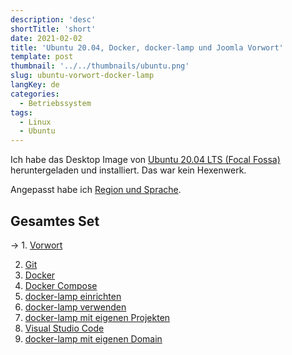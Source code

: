 ```yaml
---
description: 'desc'
shortTitle: 'short'
date: 2021-02-02
title: 'Ubuntu 20.04, Docker, docker-lamp und Joomla Vorwort'
template: post
thumbnail: '../../thumbnails/ubuntu.png'
slug: ubuntu-vorwort-docker-lamp
langKey: de
categories:
  - Betriebssystem
tags:
  - Linux
  - Ubuntu
---
```


Ich habe das Desktop Image von [Ubuntu 20.04 LTS (Focal Fossa)](https://releases.ubuntu.com/20.04/) heruntergeladen und installiert. Das war kein Hexenwerk.

Angepasst habe ich [Region und Sprache](https://help.ubuntu.com/stable/ubuntu-help/prefs-language.html.de).

## Gesamtes Set

-> 1. [Vorwort](/ubuntu-vorwort-docker-lamp)

2. [Git](/ubuntu-git-einrichten-docker-lamp)
3. [Docker](/ubuntu-docker-einrichten-docker-lamp)
4. [Docker Compose](/ubuntu-docker-compose-einrichten-docker-lamp)
5. [docker-lamp einrichten](/ubuntu-docker-lamp-einrichten)
6. [docker-lamp verwenden](/ubuntu-docker-lamp-verwenden)
7. [docker-lamp mit eigenen Projekten](/ubuntu-docker-lamp-verwenden-eigene-projekte)
8. [Visual Studio Code](/ubuntu-vscode-docker-lamp)
9. [docker-lamp mit eigenen Domain](/ubuntu-docker-lamp-verwenden-eigene-domain)

<img src="https://vg02.met.vgwort.de/na/968ce99ab4344d37bd30eb93a5e01e37" width="1" height="1" alt="">
